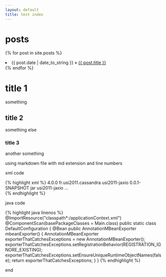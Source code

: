 ```yaml
---
layout: default
title: test index
---
```


# posts
{% for post in site.posts %}
      <li><span>{{ post.date | date_to_string }}</span> &raquo; <a href="{{ post.url }}">{{ post.title }}</a></li>
{% endfor %}

# title 1
 something

## title 2
   something else

### title 3
   another something


using markdown file with md extension and line numbers

xml code

{% highlight xml %}
<modelVersion>4.0.0</modelVersion>
      <groupId>fr.usi2011.cassandra</groupId>
      <artifactId>usi2011-jaxio</artifactId>
      <version>0.0.1-SNAPSHOT</version>
      <packaging>jar</packaging>
      <name>usi2011-jaxio</name>
      ...      
{% endhighlight %}

java code

{% highlight java linenos %}
@ImportResource("classpath*:/applicationContext.xml")
@ComponentScan(basePackageClasses = Main.class)
public static class DefaultConfiguration {
    @Bean
    public AnnotationMBeanExporter mbeanExporter() {
        AnnotationMBeanExporter exporterThatCatchesExceptions = new AnnotationMBeanExporter();
        exporterThatCatchesExceptions.setRegistrationBehavior(REGISTRATION_IGNORE_EXISTING);
        exporterThatCatchesExceptions.setEnsureUniqueRuntimeObjectNames(false);
        return exporterThatCatchesExceptions;
    }
}
{% endhighlight %}

end

